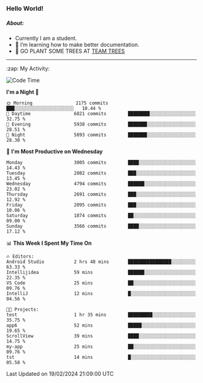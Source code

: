 ### Hello World!

##### About:
- Currently I am a student.
- 🌱 I’m learning how to make better documentation.
- 🌱 GO PLANT SOME TREES AT [TEAM TREES](https://teamtrees.org/)

---
  <summary>:zap: My Activity:</summary>
  
<!--START_SECTION:waka-->
![Code Time](http://img.shields.io/badge/Code%20Time-1%2C285%20hrs%2019%20mins-blue)

**I'm a Night 🦉** 

```text
🌞 Morning                2175 commits        ███░░░░░░░░░░░░░░░░░░░░░░   10.44 % 
🌆 Daytime                6821 commits        ████████░░░░░░░░░░░░░░░░░   32.75 % 
🌃 Evening                5938 commits        ███████░░░░░░░░░░░░░░░░░░   28.51 % 
🌙 Night                  5893 commits        ███████░░░░░░░░░░░░░░░░░░   28.30 % 
```
📅 **I'm Most Productive on Wednesday** 

```text
Monday                   3005 commits        ████░░░░░░░░░░░░░░░░░░░░░   14.43 % 
Tuesday                  2802 commits        ███░░░░░░░░░░░░░░░░░░░░░░   13.45 % 
Wednesday                4794 commits        ██████░░░░░░░░░░░░░░░░░░░   23.02 % 
Thursday                 2691 commits        ███░░░░░░░░░░░░░░░░░░░░░░   12.92 % 
Friday                   2095 commits        ███░░░░░░░░░░░░░░░░░░░░░░   10.06 % 
Saturday                 1874 commits        ██░░░░░░░░░░░░░░░░░░░░░░░   09.00 % 
Sunday                   3566 commits        ████░░░░░░░░░░░░░░░░░░░░░   17.12 % 
```


📊 **This Week I Spent My Time On** 

```text
🔥 Editors: 
Android Studio           2 hrs 48 mins       ████████████████░░░░░░░░░   63.33 % 
Intellijidea             59 mins             ██████░░░░░░░░░░░░░░░░░░░   22.35 % 
VS Code                  25 mins             ██░░░░░░░░░░░░░░░░░░░░░░░   09.76 % 
IntelliJ                 12 mins             █░░░░░░░░░░░░░░░░░░░░░░░░   04.56 % 

🐱‍💻 Projects: 
test                     1 hr 35 mins        █████████░░░░░░░░░░░░░░░░   35.75 % 
app6                     52 mins             █████░░░░░░░░░░░░░░░░░░░░   19.65 % 
ScrollView               39 mins             ████░░░░░░░░░░░░░░░░░░░░░   14.75 % 
my-app                   25 mins             ██░░░░░░░░░░░░░░░░░░░░░░░   09.76 % 
tst                      14 mins             █░░░░░░░░░░░░░░░░░░░░░░░░   05.58 % 
```


 Last Updated on 19/02/2024 21:09:00 UTC
<!--END_SECTION:waka-->
